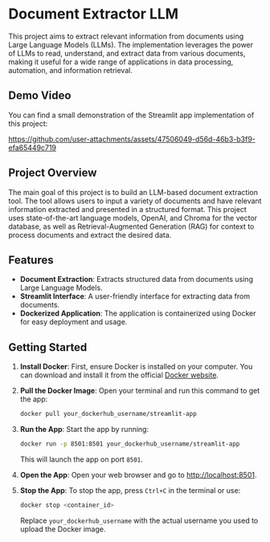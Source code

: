 # Document Extractor LLM

This project aims to extract relevant information from documents using Large Language Models (LLMs). The implementation leverages the power of LLMs to read, understand, and extract data from various documents, making it useful for a wide range of applications in data processing, automation, and information retrieval.

## Demo Video

You can find a small demonstration of the Streamlit app implementation of this project:  


https://github.com/user-attachments/assets/47506049-d56d-46b3-b3f9-efa65449c719


## Project Overview

The main goal of this project is to build an LLM-based document extraction tool. The tool allows users to input a variety of documents and have relevant information extracted and presented in a structured format. This project uses state-of-the-art language models, OpenAI, and Chroma for the vector database, as well as Retrieval-Augmented Generation (RAG) for context to process documents and extract the desired data.

## Features

- **Document Extraction**: Extracts structured data from documents using Large Language Models.
- **Streamlit Interface**: A user-friendly interface for extracting data from documents.
- **Dockerized Application**: The application is containerized using Docker for easy deployment and usage.

## Getting Started

1. **Install Docker**: First, ensure Docker is installed on your computer. You can download and install it from the official [Docker website](https://www.docker.com/).

2. **Pull the Docker Image**: Open your terminal and run this command to get the app:

   ```bash
   docker pull your_dockerhub_username/streamlit-app
   ```

3. **Run the App**: Start the app by running:

   ```bash
   docker run -p 8501:8501 your_dockerhub_username/streamlit-app
   ```

   This will launch the app on port `8501`.

4. **Open the App**: Open your web browser and go to [http://localhost:8501](http://localhost:8501).

5. **Stop the App**: To stop the app, press `Ctrl+C` in the terminal or use:

   ```bash
   docker stop <container_id>
   ```

   Replace `your_dockerhub_username` with the actual username you used to upload the Docker image.
